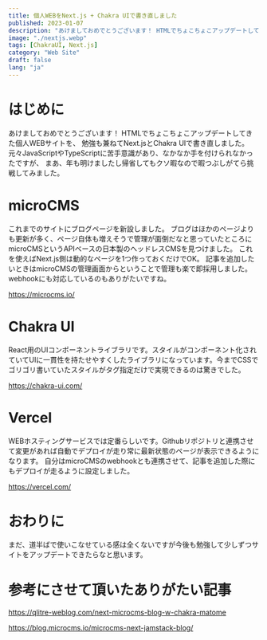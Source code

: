 ```yaml
---
title: 個人WEBをNext.js + Chakra UIで書き直しました
published: 2023-01-07
description: "あけましておめでとうございます！ HTMLでちょこちょこアップデートしてきた個人WEBサイトを、 勉強も兼ねてNext.jsとChakra UIで書き直しました。"
image: "./nextjs.webp"
tags: [ChakraUI, Next.js]
category: "Web Site"
draft: false
lang: "ja"
---
```


# はじめに

あけましておめでとうございます！
HTMLでちょこちょこアップデートしてきた個人WEBサイトを、
勉強も兼ねてNext.jsとChakra UIで書き直しました。
元々JavaScriptやTypeScriptに苦手意識があり、なかなか手を付けられなかったですが、
まあ、年も明けましたし帰省してもクソ暇なので暇つぶしがてら挑戦してみました。

# microCMS

これまでのサイトにブログページを新設しました。
ブログはほかのページよりも更新が多く、ページ自体も増えそうで管理が面倒だなと思っていたところにmicroCMSというAPIベースの日本製のヘッドレスCMSを見つけました。
これを使えばNext.js側は動的なページを1つ作っておくだけでOK。
記事を追加したいときはmicroCMSの管理画面からということで管理も楽で即採用しました。
webhookにも対応しているのもありがたいですね。

https://microcms.io/

# Chakra UI

React用のUIコンポーネントライブラリです。スタイルがコンポーネント化されていてUIに一貫性を持たせやすくしたライブラリになっています。今までCSSでゴリゴリ書いていたスタイルがタグ指定だけで実現できるのは驚きでした。

https://chakra-ui.com/

# Vercel

WEBホスティングサービスでは定番らしいです。Githubリポジトリと連携させて変更があれば自動でデプロイが走り常に最新状態のページが表示できるようになります。
自分はmicroCMSのwebhookとも連携させて、記事を追加した際にもデプロイが走るように設定しました。

https://vercel.com/

# おわりに

まだ、道半ばで使いこなせている感は全くないですが今後も勉強して少しずつサイトをアップデートできたらなと思います。

# 参考にさせて頂いたありがたい記事

https://qlitre-weblog.com/next-microcms-blog-w-chakra-matome

https://blog.microcms.io/microcms-next-jamstack-blog/
